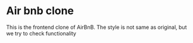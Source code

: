 # Air bnb clone
This is the frontend clone of AirBnB. The style is not same as original, but we try to check functionality
